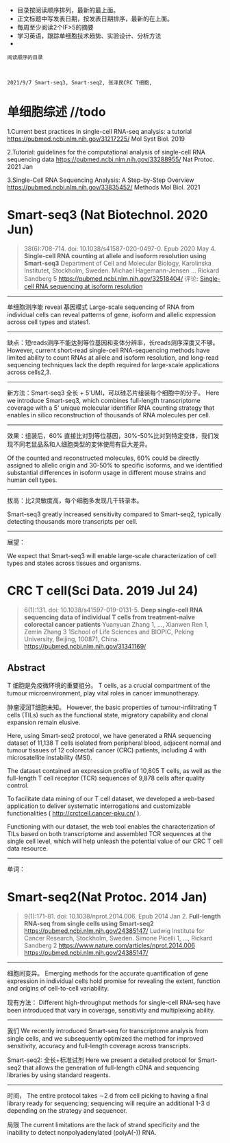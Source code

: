 - 目录按阅读顺序排列，最新的最上面。
- 正文标题中写发表日期，按发表日期排序，最新的在上面。
- 每周至少阅读2个IF>5的摘要
- 学习英语，跟踪单细胞技术趋势、实验设计、分析方法
- 


```
阅读顺序的目录



2021/9/7 Smart-seq3, Smart-seq2, 张泽民CRC T细胞, 
```

# 单细胞综述 //todo

1.Current best practices in single-cell RNA-seq analysis: a tutorial
https://pubmed.ncbi.nlm.nih.gov/31217225/
Mol Syst Biol. 2019


2.Tutorial: guidelines for the computational analysis of single-cell RNA sequencing data
https://pubmed.ncbi.nlm.nih.gov/33288955/
Nat Protoc. 2021 Jan

3.Single-Cell RNA Sequencing Analysis: A Step-by-Step Overview
https://pubmed.ncbi.nlm.nih.gov/33835452/
Methods Mol Biol. 2021






# Smart-seq3 (Nat Biotechnol. 2020 Jun)
> 38(6):708-714. doi: 10.1038/s41587-020-0497-0. Epub 2020 May 4.
> **Single-cell RNA counting at allele and isoform resolution using Smart-seq3**
> Department of Cell and Molecular Biology, Karolinska Institutet, Stockholm, Sweden.
> Michael Hagemann-Jensen ... Rickard Sandberg 5
> https://pubmed.ncbi.nlm.nih.gov/32518404/
> 评论: [Single-cell RNA sequencing at isoform resolution](https://www.nature.com/articles/s41587-020-0553-9)
---
单细胞测序能 reveal 基因模式
Large-scale sequencing of RNA from individual cells can reveal patterns of gene, isoform and allelic expression across cell types and states1. 

---
缺点：短reads测序不能达到等位基因和变体分辨率，长reads测序深度又不够。
However, current short-read single-cell RNA-sequencing methods have limited ability to count RNAs at allele and isoform resolution, and long-read sequencing techniques lack the depth required for large-scale applications across cells2,3. 

---
新方法：Smart-seq3 全长 + 5’UMI，可以硅芯片组装每个细胞中的分子。
Here we introduce Smart-seq3, which combines full-length transcriptome coverage with a 5' unique molecular identifier RNA counting strategy that enables in silico reconstruction of thousands of RNA molecules per cell. 

---
效果：组装后，60% 直接比对到等位基因，30%-50%比对到特定变体，我们发现不同老鼠品系和人细胞类型的变体使用有巨大差异。

Of the counted and reconstructed molecules, 60% could be directly assigned to allelic origin and 30-50% to specific isoforms, and we identified substantial differences in isoform usage in different mouse strains and human cell types. 

---
拔高：比2灵敏度高，每个细胞多发现几千转录本。

Smart-seq3 greatly increased sensitivity compared to Smart-seq2, typically detecting thousands more transcripts per cell. 

---
展望：

We expect that Smart-seq3 will enable large-scale characterization of cell types and states across tissues and organisms.










# CRC T cell(Sci Data. 2019 Jul 24)
> 6(1):131. doi: 10.1038/s41597-019-0131-5.
> **Deep single-cell RNA sequencing data of individual T cells from treatment-naïve colorectal cancer patients**
> Yuanyuan Zhang 1, ..., Xianwen Ren 1, Zemin Zhang 3 
> 1School of Life Sciences and BIOPIC, Peking University, Beijing, 100871, China.
> https://pubmed.ncbi.nlm.nih.gov/31341169/


Abstract
---
T 细胞是免疫微环境的重要组分。
T cells, as a crucial compartment of the tumour microenvironment, play vital roles in cancer immunotherapy. 

肿瘤浸润T细胞未知。
However, the basic properties of tumour-infiltrating T cells (TILs) such as the functional state, migratory capability and clonal expansion remain elusive. 

Here, using Smart-seq2 protocol, we have generated a RNA sequencing dataset of 11,138 T cells isolated from peripheral blood, adjacent normal and tumour tissues of 12 colorectal cancer (CRC) patients, including 4 with microsatellite instability (MSI). 

The dataset contained an expression profile of 10,805 T cells, as well as the full-length T cell receptor (TCR) sequences of 9,878 cells after quality control. 

To facilitate data mining of our T cell dataset, we developed a web-based application to deliver systematic interrogations and customizable functionalities ( http://crctcell.cancer-pku.cn/ ). 

Functioning with our dataset, the web tool enables the characterization of TILs based on both transcriptome and assembled TCR sequences at the single cell level, which will help unleash the potential value of our CRC T cell data resource.


---
单词：















# Smart-seq2(Nat Protoc. 2014 Jan)
> 9(1):171-81. doi: 10.1038/nprot.2014.006. Epub 2014 Jan 2.
> **Full-length RNA-seq from single cells using Smart-seq2**
> https://pubmed.ncbi.nlm.nih.gov/24385147/
> Ludwig Institute for Cancer Research, Stockholm, Sweden.
> Simone Picelli 1, ..., Rickard Sandberg 2
> https://www.nature.com/articles/nprot.2014.006
> https://pubmed.ncbi.nlm.nih.gov/24385147/


---
细胞间变异。
Emerging methods for the accurate quantification of gene expression in individual cells hold promise for revealing the extent, function and origins of cell-to-cell variability. 

现有方法：
Different high-throughput methods for single-cell RNA-seq have been introduced that vary in coverage, sensitivity and multiplexing ability. 

---
我们
We recently introduced Smart-seq for transcriptome analysis from single cells, and we subsequently optimized the method for improved sensitivity, accuracy and full-length coverage across transcripts.

Smart-seq2: 全长+标准试剂
Here we present a detailed protocol for Smart-seq2 that allows the generation of full-length cDNA and sequencing libraries by using standard reagents. 

---
时间，
The entire protocol takes ∼2 d from cell picking to having a final library ready for sequencing; sequencing will require an additional 1-3 d depending on the strategy and sequencer. 

局限
The current limitations are the lack of strand specificity and the inability to detect nonpolyadenylated (polyA(-)) RNA.


